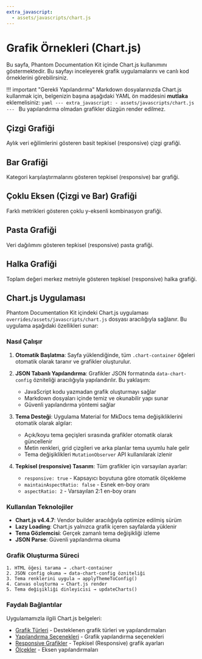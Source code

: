 ```yaml
---
extra_javascript:
  - assets/javascripts/chart.js
---
```


# Grafik Örnekleri (Chart.js)

Bu sayfa, Phantom Documentation Kit içinde Chart.js kullanımını göstermektedir. 
Bu sayfayı inceleyerek grafik uygulamalarını ve canlı kod örneklerini görebilirsiniz.

!!! important "Gerekli Yapılandırma"
    Markdown dosyalarınızda Chart.js kullanmak için, belgenizin başına aşağıdaki YAML ön maddesini **mutlaka** eklemelisiniz:
    ```yaml
    ---
    extra_javascript:
      - assets/javascripts/chart.js
    ---
    ```
    Bu yapılandırma olmadan grafikler düzgün render edilmez.

## Çizgi Grafiği

Aylık veri eğilimlerini gösteren basit tepkisel (responsive) çizgi grafiği.

<div class="chart-container" 
     data-chart-title="Aylık Satış Trendi"
     data-chart-config='{
       "type": "line",
       "data": {
         "labels": ["Ocak", "Şubat", "Mart", "Nisan", "Mayıs", "Haziran"],
         "datasets": [{
           "label": "2024 Satışları",
           "data": [65, 59, 80, 81, 56, 95],
           "borderColor": "#3b82f6",
           "backgroundColor": "rgba(59, 130, 246, 0.1)",
           "borderWidth": 2,
           "tension": 0.4,
           "pointRadius": 4,
           "pointHoverRadius": 6,
           "pointBackgroundColor": "#3b82f6",
           "pointBorderColor": "#fff",
           "pointBorderWidth": 2
         }]
       },
       "options": {
         "responsive": true,
         "maintainAspectRatio": false,
         "aspectRatio": 2,
         "plugins": {
           "legend": {
             "display": true,
             "position": "top"
           },
           "tooltip": {
             "mode": "index",
             "intersect": false
           }
         },
         "scales": {
           "y": {
             "beginAtZero": true,
             "grid": {
               "drawBorder": false
             }
           },
           "x": {
             "grid": {
               "display": false
             }
           }
         }
       }
     }'></div>

## Bar Grafiği

Kategori karşılaştırmalarını gösteren tepkisel (responsive) bar grafiği.

<div class="chart-container" 
     data-chart-title="Ürün Kategorileri Performansı"
     data-chart-config='{
       "type": "bar",
       "data": {
         "labels": ["Elektronik", "Giyim", "Gıda", "Kitap", "Spor", "Ev"],
         "datasets": [{
           "label": "Gelir (₺k)",
           "data": [120, 95, 80, 45, 65, 110],
           "backgroundColor": [
             "rgba(239, 68, 68, 0.8)",
             "rgba(245, 158, 11, 0.8)",
             "rgba(34, 197, 94, 0.8)",
             "rgba(59, 130, 246, 0.8)",
             "rgba(168, 85, 247, 0.8)",
             "rgba(236, 72, 153, 0.8)"
           ],
           "borderColor": [
             "#ef4444",
             "#f59e0b",
             "#22c55e",
             "#3b82f6",
             "#a855f7",
             "#ec4899"
           ],
           "borderWidth": 2,
           "borderRadius": 6
         }]
       },
       "options": {
         "responsive": true,
         "maintainAspectRatio": false,
         "aspectRatio": 2,
         "plugins": {
           "legend": {
             "display": true,
             "position": "top"
           },
           "tooltip": {
             "mode": "index",
             "intersect": false
           }
         },
         "scales": {
           "y": {
             "beginAtZero": true,
             "title": {
               "display": true,
               "text": "Gelir (₺k)"
             }
           },
           "x": {
             "title": {
               "display": true,
               "text": "Kategoriler"
             }
           }
         }
       }
     }'></div>

## Çoklu Eksen (Çizgi ve Bar) Grafiği

Farklı metrikleri gösteren çoklu y-eksenli kombinasyon grafiği.

<div class="chart-container" 
     data-chart-title="Website Analitik Genel Bakış"
     data-chart-config='{
       "type": "bar",
       "data": {
         "labels": ["Pzt", "Sal", "Çar", "Per", "Cum", "Cmt", "Paz"],
         "datasets": [
           {
             "label": "Sayfa Görüntüleme",
             "data": [2500, 3200, 2800, 3500, 4200, 3800, 3000],
             "backgroundColor": "rgba(59, 130, 246, 0.6)",
             "borderColor": "#3b82f6",
             "borderWidth": 2,
             "borderRadius": 4,
             "yAxisID": "y"
           },
           {
             "label": "Dönüşüm Oranı (%)",
             "data": [2.5, 3.2, 2.8, 3.5, 4.2, 3.8, 3.0],
             "type": "line",
             "borderColor": "#22c55e",
             "backgroundColor": "rgba(34, 197, 94, 0.1)",
             "borderWidth": 3,
             "pointRadius": 5,
             "pointHoverRadius": 7,
             "pointBackgroundColor": "#22c55e",
             "pointBorderColor": "#fff",
             "pointBorderWidth": 2,
             "tension": 0.3,
             "yAxisID": "y1"
           }
         ]
       },
       "options": {
         "responsive": true,
         "maintainAspectRatio": false,
         "aspectRatio": 2,
         "interaction": {
           "mode": "index",
           "intersect": false
         },
         "plugins": {
           "legend": {
             "display": true,
             "position": "top"
           },
           "tooltip": {
             "mode": "index",
             "intersect": false
           }
         },
         "scales": {
           "x": {
             "title": {
               "display": true,
               "text": "Haftanın Günleri"
             }
           },
           "y": {
             "type": "linear",
             "display": true,
             "position": "left",
             "title": {
               "display": true,
               "text": "Sayfa Görüntüleme"
             },
             "beginAtZero": true
           },
           "y1": {
             "type": "linear",
             "display": true,
             "position": "right",
             "title": {
               "display": true,
               "text": "Dönüşüm Oranı (%)"
             },
             "beginAtZero": true,
             "grid": {
               "drawOnChartArea": false
             }
           }
         }
       }
     }'></div>

## Pasta Grafiği

Veri dağılımını gösteren tepkisel (responsive) pasta grafiği.

<div class="chart-container" 
     data-chart-title="Pazar Payı Dağılımı"
     data-chart-config='{
       "type": "pie",
       "data": {
         "labels": ["Ürün A", "Ürün B", "Ürün C", "Ürün D", "Ürün E"],
         "datasets": [{
           "data": [30, 25, 20, 15, 10],
           "backgroundColor": [
             "rgba(239, 68, 68, 0.8)",
             "rgba(59, 130, 246, 0.8)",
             "rgba(34, 197, 94, 0.8)",
             "rgba(245, 158, 11, 0.8)",
             "rgba(168, 85, 247, 0.8)"
           ],
           "borderColor": [
             "#ef4444",
             "#3b82f6",
             "#22c55e",
             "#f59e0b",
             "#a855f7"
           ],
           "borderWidth": 2
         }]
       },
       "options": {
         "responsive": true,
         "maintainAspectRatio": false,
         "aspectRatio": 1.5,
         "plugins": {
           "legend": {
             "display": true,
             "position": "right"
           },
           "tooltip": {
             "enabled": true
           }
         }
       }
     }'></div>

## Halka Grafiği

Toplam değeri merkez metniyle gösteren tepkisel (responsive) halka grafiği.

<div class="chart-container" 
     data-chart-title="Bütçe Tahsisi"
     data-chart-config='{
       "type": "doughnut",
       "data": {
         "labels": ["Geliştirme", "Pazarlama", "Operasyon", "Destek", "Ar-Ge"],
         "datasets": [{
           "data": [35, 20, 25, 10, 10],
           "backgroundColor": [
             "rgba(59, 130, 246, 0.8)",
             "rgba(34, 197, 94, 0.8)",
             "rgba(245, 158, 11, 0.8)",
             "rgba(239, 68, 68, 0.8)",
             "rgba(168, 85, 247, 0.8)"
           ],
           "borderColor": [
             "#3b82f6",
             "#22c55e",
             "#f59e0b",
             "#ef4444",
             "#a855f7"
           ],
           "borderWidth": 2
         }]
       },
       "options": {
         "responsive": true,
         "maintainAspectRatio": false,
         "aspectRatio": 1.5,
         "cutout": "60%",
         "plugins": {
           "legend": {
             "display": true,
             "position": "right"
           },
           "tooltip": {
             "enabled": true
           }
         }
       }
     }'></div>

## Chart.js Uygulaması

Phantom Documentation Kit içindeki Chart.js uygulaması `overrides/assets/javascripts/chart.js` dosyası aracılığıyla sağlanır. Bu uygulama aşağıdaki özellikleri sunar:

### Nasıl Çalışır

1. **Otomatik Başlatma**: Sayfa yüklendiğinde, tüm `.chart-container` öğeleri otomatik olarak taranır ve grafikler oluşturulur.

2. **JSON Tabanlı Yapılandırma**: Grafikler JSON formatında `data-chart-config` özniteliği aracılığıyla yapılandırılır. Bu yaklaşım:
    - JavaScript kodu yazmadan grafik oluşturmayı sağlar
    - Markdown dosyaları içinde temiz ve okunabilir yapı sunar
    - Güvenli yapılandırma yöntemi sağlar

3. **Tema Desteği**: Uygulama Material for MkDocs tema değişikliklerini otomatik olarak algılar:
    - Açık/koyu tema geçişleri sırasında grafikler otomatik olarak güncellenir
    - Metin renkleri, grid çizgileri ve arka planlar tema uyumlu hale gelir
    - Tema değişiklikleri `MutationObserver` API kullanılarak izlenir

4. **Tepkisel (responsive) Tasarım**: Tüm grafikler için varsayılan ayarlar:
    - `responsive: true` - Kapsayıcı boyutuna göre otomatik ölçekleme
    - `maintainAspectRatio: false` - Esnek en-boy oranı
    - `aspectRatio: 2` - Varsayılan 2:1 en-boy oranı

### Kullanılan Teknolojiler

- **Chart.js v4.4.7**: Vendor builder aracılığıyla optimize edilmiş sürüm
- **Lazy Loading**: Chart.js yalnızca grafik içeren sayfalarda yüklenir
- **Tema Gözlemcisi**: Gerçek zamanlı tema değişikliği izleme
- **JSON Parse**: Güvenli yapılandırma okuma

### Grafik Oluşturma Süreci

```
1. HTML öğesi tarama → .chart-container
2. JSON config okuma → data-chart-config özniteliği
3. Tema renklerini uygula → applyThemeToConfig()
4. Canvas oluşturma → Chart.js render
5. Tema değişikliği dinleyicisi → updateCharts()
```

### Faydalı Bağlantılar

Uygulamamızla ilgili Chart.js belgeleri:

- [Grafik Türleri](https://www.chartjs.org/docs/latest/charts/) - Desteklenen grafik türleri ve yapılandırmaları
- [Yapılandırma Seçenekleri](https://www.chartjs.org/docs/latest/configuration/) - Grafik yapılandırma seçenekleri
- [Responsive Grafikler](https://www.chartjs.org/docs/latest/configuration/responsive.html) - Tepkisel (Responsive) grafik ayarları
- [Ölçekler](https://www.chartjs.org/docs/latest/axes/) - Eksen yapılandırmaları